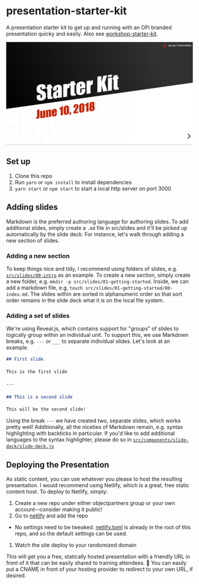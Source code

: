 # presentation-starter-kit

A presentation starter kit to get up and running with an OPi branded presentation quicky and easily. Also see [workshop-starter-kit][workshop-starter-kit].

![Example](./demo/presentation.png)

## Set up

1. Clone this repo
1. Run `yarn` or `npm install` to install dependencies
1. `yarn start` or `npm start` to start a local http server on port 3000

## Adding slides

Markdown is the preferred authoring language for authoring slides. To add additional slides, simply create a `.md` file in src/slides and it'll be picked up automatically by the slide deck. For instance, let's walk through adding a new section of slides.

### Adding a new section

To keep things nice and tidy, I recommend using folders of slides, e.g. [`src/slides/00-intro`](./src/slides/00-intro) as an example. To create a new section, simply create a new folder, e.g. `mkdir -p src/slides/01-getting-started`. Inside, we can add a markdown file, e.g. `touch src/slides/01-getting-started/00-index.md`. The slides within are sorted in alphanumeric order so that sort order remains in the slide deck what it is on the local file system.

### Adding a set of slides

We're using Reveal.js, which contains support for "groups" of slides to logically group within an individual unit. To support this, we use Markdown breaks, e.g. `---` or `___` to separate individual slides. Let's look at an example.

```md
## First slide

This is the first slide

---

## This is a second slide

This will be the second slide!
```

Using the break `---` we have created two, separate slides, which works pretty well! Additionally, all the niceties of Markdown remain, e.g. syntax highlighting with backticks in particular. If you'd like to add additional languages to the syntax highlighter, please do so in [`src/components/slide-deck/slide-deck.js`](./src/components/slide-deck/slide-deck.js)

## Deploying the Presentation

As static content, you can use whatever you please to host the resulting presentation. I would recommend using Netlify, which is a great, free static content host. To deploy to Netlify, simply:

1. Create a new repo under either objectpartners group or your own account--consider making it public!
1. Go to [netlify][netlify] and add the repo
  - No settings need to be tweaked. [netlify.toml](./netlify.toml) is already in the root of this repo, and so the default settings can be used.
1. Watch the site deploy to your randomized domain

This will get you a free, statically hosted presentation with a friendly URL in front of it that can be easily shared to training attendees. 🎉 You can easily put a CNAME in front of your hosting provider to redirect to your own URL, if desired.

[workshop-starter-kit]: https://github.com/objectpartners/workshop-starter-kit
[netlify]: https://netlify.com
